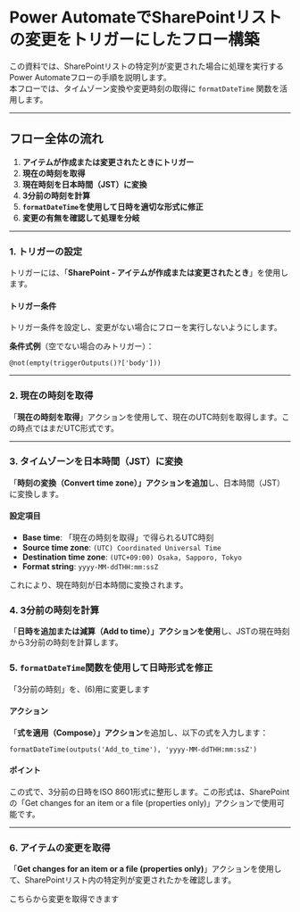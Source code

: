 # **Power AutomateでSharePointリストの変更をトリガーにしたフロー構築**

この資料では、SharePointリストの特定列が変更された場合に処理を実行するPower Automateフローの手順を説明します。  
本フローでは、タイムゾーン変換や変更時刻の取得に `formatDateTime` 関数を活用します。

---

## **フロー全体の流れ**
1. **アイテムが作成または変更されたときにトリガー**
2. **現在の時刻を取得**
3. **現在時刻を日本時間（JST）に変換**
4. **3分前の時刻を計算**
5. **`formatDateTime`を使用して日時を適切な形式に修正**
6. **変更の有無を確認して処理を分岐**

---

### **1. トリガーの設定**
トリガーには、「**SharePoint - アイテムが作成または変更されたとき**」を使用します。

#### **トリガー条件**
トリガー条件を設定し、変更がない場合にフローを実行しないようにします。

**条件式例**（空でない場合のみトリガー）：
```expression
@not(empty(triggerOutputs()?['body']))
```

---

### **2. 現在の時刻を取得**
「**現在の時刻を取得**」アクションを使用して、現在のUTC時刻を取得します。この時点ではまだUTC形式です。

---

### **3. タイムゾーンを日本時間（JST）に変換**
「**時刻の変換（Convert time zone）」アクションを追加**し、日本時間（JST）に変換します。

#### **設定項目**
- **Base time**: 「現在の時刻を取得」で得られるUTC時刻
- **Source time zone**: `(UTC) Coordinated Universal Time`
- **Destination time zone**: `(UTC+09:00) Osaka, Sapporo, Tokyo`
- **Format string**: `yyyy-MM-ddTHH:mm:ssZ`

これにより、現在時刻が日本時間に変換されます。

### **4. 3分前の時刻を計算**
「**日時を追加または減算（Add to time）」アクションを使用**し、JSTの現在時刻から3分前の時刻を計算します。

### **5. `formatDateTime`関数を使用して日時形式を修正**
「3分前の時刻」を、(6)用に変更します

#### **アクション**
「**式を適用（Compose）」アクション**を追加し、以下の式を入力します：

```expression
formatDateTime(outputs('Add_to_time'), 'yyyy-MM-ddTHH:mm:ssZ')
```

#### **ポイント**
この式で、3分前の日時をISO 8601形式に整形します。この形式は、SharePointの「Get changes for an item or a file (properties only)」アクションで使用可能です。

---

### **6. アイテムの変更を取得**
「**Get changes for an item or a file (properties only)**」アクションを使用して、SharePointリスト内の特定列が変更されたかを確認します。

こちらから変更を取得できます
